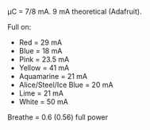 µC = 7/8 mA. 9 mA theoretical (Adafruit).

Full on:
- Red = 29 mA
- Blue = 18 mA
- Pink = 23.5 mA
- Yellow = 41 mA
- Aquamarine = 21 mA
- Alice/Steel/Ice Blue = 20 mA
- Lime = 21 mA
- White = 50 mA

Breathe = 0.6 (0.56) full power
